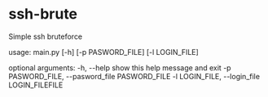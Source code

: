 # ssh-brute
Simple ssh bruteforce

usage: main.py [-h] [-p PASWORD_FILE] [-l LOGIN_FILE]

optional arguments: 
-h, --help show this help message and exit 
-p PASWORD_FILE, --pasword_file PASWORD_FILE 
-l LOGIN_FILE, --login_file LOGIN_FILEFILE
